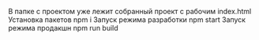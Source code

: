 В папке с проектом уже лежит собранный проект с рабочим index.html
Установка пакетов npm i
Запуск режима разработки npm start
Запуск режима продакшн npm run build
